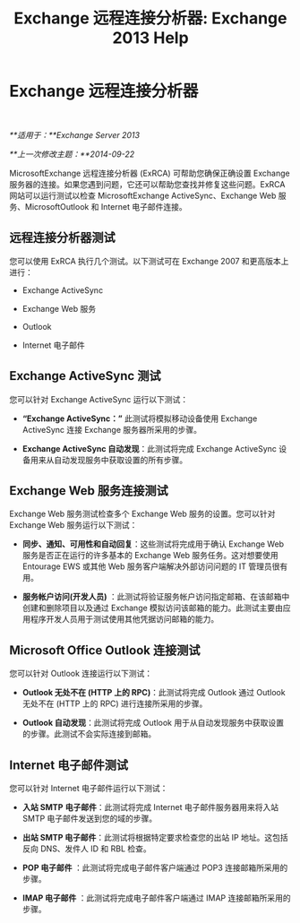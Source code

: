 ﻿---
title: 'Exchange 远程连接分析器: Exchange 2013 Help'
TOCTitle: Exchange 远程连接分析器
ms:assetid: dd26698e-d00c-47f5-a7aa-c3894fe86c75
ms:mtpsurl: https://technet.microsoft.com/zh-cn/library/Ff701693(v=EXCHG.150)
ms:contentKeyID: 50491788
ms.date: 01/11/2018
mtps_version: v=EXCHG.150
ms.translationtype: HT
---

# Exchange 远程连接分析器

 

_**适用于：**Exchange Server 2013_

_**上一次修改主题：**2014-09-22_

MicrosoftExchange 远程连接分析器 (ExRCA) 可帮助您确保正确设置 Exchange 服务器的连接。如果您遇到问题，它还可以帮助您查找并修复这些问题。ExRCA 网站可以运行测试以检查 MicrosoftExchange ActiveSync、Exchange Web 服务、MicrosoftOutlook 和 Internet 电子邮件连接。

## 远程连接分析器测试

您可以使用 ExRCA 执行几个测试。以下测试可在 Exchange 2007 和更高版本上进行：

  - Exchange ActiveSync

  - Exchange Web 服务

  - Outlook

  - Internet 电子邮件

## Exchange ActiveSync 测试

您可以针对 Exchange ActiveSync 运行以下测试：

  - **“Exchange ActiveSync：”** 此测试将模拟移动设备使用 Exchange ActiveSync 连接 Exchange 服务器所采用的步骤。

  - **Exchange ActiveSync 自动发现**：此测试将完成 Exchange ActiveSync 设备用来从自动发现服务中获取设置的所有步骤。

## Exchange Web 服务连接测试

Exchange Web 服务测试检查多个 Exchange Web 服务的设置。您可以针对 Exchange Web 服务运行以下测试：

  - **同步、通知、可用性和自动回复**：这些测试将完成用于确认 Exchange Web 服务是否正在运行的许多基本的 Exchange Web 服务任务。这对想要使用 Entourage EWS 或其他 Web 服务客户端解决外部访问问题的 IT 管理员很有用。

  - **服务帐户访问(开发人员)** ：此测试将验证服务帐户访问指定邮箱、在该邮箱中创建和删除项目以及通过 Exchange 模拟访问该邮箱的能力。此测试主要由应用程序开发人员用于测试使用其他凭据访问邮箱的能力。

## Microsoft Office Outlook 连接测试

您可以针对 Outlook 连接运行以下测试：

  - **Outlook 无处不在 (HTTP 上的 RPC)**：此测试将完成 Outlook 通过 Outlook 无处不在 (HTTP 上的 RPC) 进行连接所采用的步骤。

  - **Outlook 自动发现**：此测试将完成 Outlook 用于从自动发现服务中获取设置的步骤。此测试不会实际连接到邮箱。

## Internet 电子邮件测试

您可以针对 Internet 电子邮件运行以下测试：

  - **入站 SMTP** **电子邮件**：此测试将完成 Internet 电子邮件服务器用来将入站 SMTP 电子邮件发送到您的域的步骤。

  - **出站 SMTP 电子邮件**：此测试将根据特定要求检查您的出站 IP 地址。这包括反向 DNS、发件人 ID 和 RBL 检查。

  - **POP 电子邮件** ：此测试将完成电子邮件客户端通过 POP3 连接邮箱所采用的步骤。

  - **IMAP 电子邮件** ：此测试将完成电子邮件客户端通过 IMAP 连接邮箱所采用的步骤。

